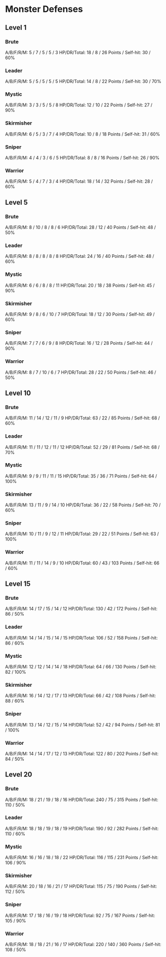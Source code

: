 # Monster Defenses

## Level 1

### Brute
A/B/F/R/M: 5 / 7 / 5 / 5 / 3
HP/DR/Total: 18 / 8 / 26
Points / Self-hit: 30 / 60%

### Leader
A/B/F/R/M: 5 / 5 / 5 / 5 / 5
HP/DR/Total: 14 / 8 / 22
Points / Self-hit: 30 / 70%

### Mystic
A/B/F/R/M: 3 / 3 / 5 / 5 / 8
HP/DR/Total: 12 / 10 / 22
Points / Self-hit: 27 / 90%

### Skirmisher
A/B/F/R/M: 6 / 5 / 3 / 7 / 4
HP/DR/Total: 10 / 8 / 18
Points / Self-hit: 31 / 60%

### Sniper
A/B/F/R/M: 4 / 4 / 3 / 6 / 5
HP/DR/Total: 8 / 8 / 16
Points / Self-hit: 26 / 90%

### Warrior
A/B/F/R/M: 5 / 4 / 7 / 3 / 4
HP/DR/Total: 18 / 14 / 32
Points / Self-hit: 28 / 60%

## Level 5

### Brute
A/B/F/R/M: 8 / 10 / 8 / 8 / 6
HP/DR/Total: 28 / 12 / 40
Points / Self-hit: 48 / 50%

### Leader
A/B/F/R/M: 8 / 8 / 8 / 8 / 8
HP/DR/Total: 24 / 16 / 40
Points / Self-hit: 48 / 60%

### Mystic
A/B/F/R/M: 6 / 6 / 8 / 8 / 11
HP/DR/Total: 20 / 18 / 38
Points / Self-hit: 45 / 90%

### Skirmisher
A/B/F/R/M: 9 / 8 / 6 / 10 / 7
HP/DR/Total: 18 / 12 / 30
Points / Self-hit: 49 / 60%

### Sniper
A/B/F/R/M: 7 / 7 / 6 / 9 / 8
HP/DR/Total: 16 / 12 / 28
Points / Self-hit: 44 / 90%

### Warrior
A/B/F/R/M: 8 / 7 / 10 / 6 / 7
HP/DR/Total: 28 / 22 / 50
Points / Self-hit: 46 / 50%

## Level 10

### Brute
A/B/F/R/M: 11 / 14 / 12 / 11 / 9
HP/DR/Total: 63 / 22 / 85
Points / Self-hit: 68 / 60%

### Leader
A/B/F/R/M: 11 / 11 / 12 / 11 / 12
HP/DR/Total: 52 / 29 / 81
Points / Self-hit: 68 / 70%

### Mystic
A/B/F/R/M: 9 / 9 / 11 / 11 / 15
HP/DR/Total: 35 / 36 / 71
Points / Self-hit: 64 / 100%

### Skirmisher
A/B/F/R/M: 13 / 11 / 9 / 14 / 10
HP/DR/Total: 36 / 22 / 58
Points / Self-hit: 70 / 60%

### Sniper
A/B/F/R/M: 10 / 11 / 9 / 12 / 11
HP/DR/Total: 29 / 22 / 51
Points / Self-hit: 63 / 100%

### Warrior
A/B/F/R/M: 11 / 11 / 14 / 9 / 10
HP/DR/Total: 60 / 43 / 103
Points / Self-hit: 66 / 60%

## Level 15

### Brute
A/B/F/R/M: 14 / 17 / 15 / 14 / 12
HP/DR/Total: 130 / 42 / 172
Points / Self-hit: 86 / 50%

### Leader
A/B/F/R/M: 14 / 14 / 15 / 14 / 15
HP/DR/Total: 106 / 52 / 158
Points / Self-hit: 86 / 60%

### Mystic
A/B/F/R/M: 12 / 12 / 14 / 14 / 18
HP/DR/Total: 64 / 66 / 130
Points / Self-hit: 82 / 100%

### Skirmisher
A/B/F/R/M: 16 / 14 / 12 / 17 / 13
HP/DR/Total: 66 / 42 / 108
Points / Self-hit: 88 / 60%

### Sniper
A/B/F/R/M: 13 / 14 / 12 / 15 / 14
HP/DR/Total: 52 / 42 / 94
Points / Self-hit: 81 / 100%

### Warrior
A/B/F/R/M: 14 / 14 / 17 / 12 / 13
HP/DR/Total: 122 / 80 / 202
Points / Self-hit: 84 / 50%

## Level 20

### Brute
A/B/F/R/M: 18 / 21 / 19 / 18 / 16
HP/DR/Total: 240 / 75 / 315
Points / Self-hit: 110 / 50%

### Leader
A/B/F/R/M: 18 / 18 / 19 / 18 / 19
HP/DR/Total: 190 / 92 / 282
Points / Self-hit: 110 / 60%

### Mystic
A/B/F/R/M: 16 / 16 / 18 / 18 / 22
HP/DR/Total: 116 / 115 / 231
Points / Self-hit: 106 / 90%

### Skirmisher
A/B/F/R/M: 20 / 18 / 16 / 21 / 17
HP/DR/Total: 115 / 75 / 190
Points / Self-hit: 112 / 50%

### Sniper
A/B/F/R/M: 17 / 18 / 16 / 19 / 18
HP/DR/Total: 92 / 75 / 167
Points / Self-hit: 105 / 90%

### Warrior
A/B/F/R/M: 18 / 18 / 21 / 16 / 17
HP/DR/Total: 220 / 140 / 360
Points / Self-hit: 108 / 50%
